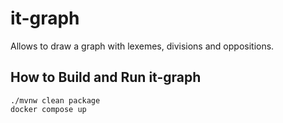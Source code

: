 # it-graph
Allows to draw a graph with lexemes, divisions and oppositions.

## How to Build and Run it-graph

```
./mvnw clean package
docker compose up
```
